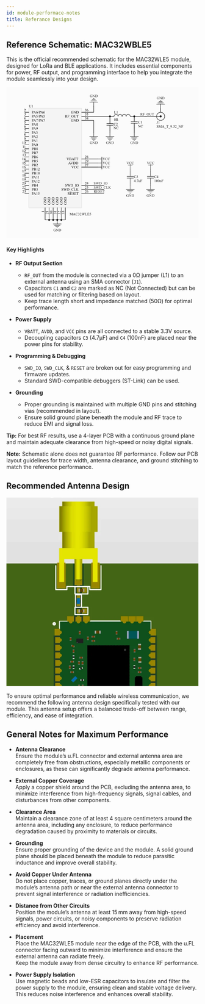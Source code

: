 ```yaml
---
id: module-performace-notes
title: Referance Designs
---
```


## Reference Schematic: MAC32WBLE5

This is the official recommended schematic for the MAC32WLE5 module, designed for LoRa and BLE applications. It includes essential components for power, RF output, and programming interface to help you integrate the module seamlessly into your design.


![pcb antenna recommedantions](./assets/schematics-lora-mod.webp)

#### Key Highlights

- **RF Output Section**
  - `RF_OUT` from the module is connected via a 0Ω jumper (L1) to an external antenna using an SMA connector (`J1`).
  - Capacitors `C1` and `C2` are marked as NC (Not Connected) but can be used for matching or filtering based on layout.
  - Keep trace length short and impedance matched (50Ω) for optimal performance.

- **Power Supply**
  - `VBATT`, `AVDD`, and `VCC` pins are all connected to a stable 3.3V source.
  - Decoupling capacitors `C3` (4.7µF) and `C4` (100nF) are placed near the power pins for stability.

- **Programming & Debugging**
  - `SWD_IO`, `SWD_CLK`, & `RESET` are broken out for easy programming and firmware updates.
  - Standard SWD-compatible debuggers (ST-Link) can be used.

- **Grounding**
  - Proper grounding is maintained with multiple GND pins and stitching vias (recommended in layout).
  - Ensure solid ground plane beneath the module and RF trace to reduce EMI and signal loss.

**Tip:** For best RF results, use a 4-layer PCB with a continuous ground plane and maintain adequate clearance from high-speed or noisy digital signals.

**Note:** Schematic alone does not guarantee RF performance. Follow our PCB layout guidelines for trace width, antenna clearance, and ground stitching to match the reference performance.
## Recommended Antenna Design

![lora pcb antenna recommedantions](./assets/lora-ant-recomm.webp)

To ensure optimal performance and reliable wireless communication, we recommend the following antenna design specifically tested with our module. This antenna setup offers a balanced trade-off between range, efficiency, and ease of integration.

## General Notes for Maximum Performance
- **Antenna Clearance**  
  Ensure the module’s u.FL connector and external antenna area are completely free from obstructions, especially metallic components or enclosures, as these can significantly degrade antenna performance.

- **External Copper Coverage**  
  Apply a copper shield around the PCB, excluding the antenna area, to minimize interference from high-frequency signals, signal cables, and disturbances from other components.

- **Clearance Area**  
  Maintain a clearance zone of at least 4 square centimeters around the antenna area, including any enclosure, to reduce performance degradation caused by proximity to materials or circuits.

- **Grounding**  
  Ensure proper grounding of the device and the module. A solid ground plane should be placed beneath the module to reduce parasitic inductance and improve overall stability.

- **Avoid Copper Under Antenna**  
  Do not place copper, traces, or ground planes directly under the module’s antenna path or near the external antenna connector to prevent signal interference or radiation inefficiencies.

- **Distance from Other Circuits**  
  Position the module’s antenna at least 15 mm away from high-speed signals, power circuits, or noisy components to preserve radiation efficiency and avoid interference.

- **Placement**  
  Place the MAC32WLE5 module near the edge of the PCB, with the u.FL connector facing outward to minimize interference and ensure the external antenna can radiate freely.  
  Keep the module away from dense circuitry to enhance RF performance.

- **Power Supply Isolation**  
  Use magnetic beads and low-ESR capacitors to insulate and filter the power supply to the module, ensuring clean and stable voltage delivery. This reduces noise interference and enhances overall stability.


